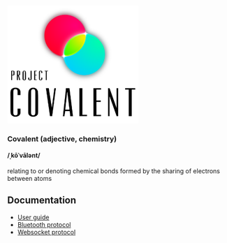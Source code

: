 <img src='https://raw.githubusercontent.com/alexwohlbruck/covalent/main/other-files/graphics/Logo%20full%20white%20bg.png' width='300'>

### Covalent (adjective, chemistry)

#### /ˌkōˈvālənt/
relating to or denoting chemical bonds formed by the sharing of electrons between atoms

## Documentation

- [User guide](/docs/user-guide.md)
- [Bluetooth protocol](/docs/bluetooth.md)
- [Websocket protocol](/docs/websockets.md)